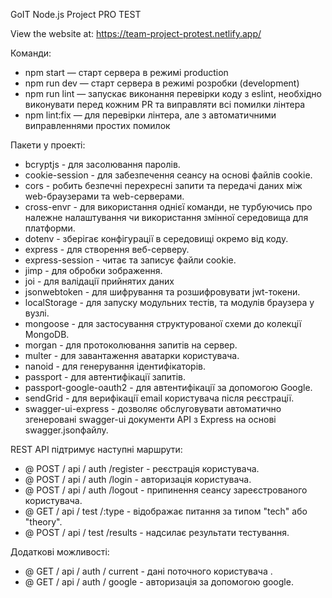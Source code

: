 GoIT Node.js Project PRO TEST

View the website at: https://team-project-protest.netlify.app/

Команди:

- npm start — старт сервера в режимі production
- npm run dev — старт сервера в режимі розробки (development)
- npm run lint — запускає виконання перевірки коду з eslint, необхідно виконувати перед кожним PR та виправляти всі помилки лінтера
- npm lint:fix — для перевірки лінтера, але з автоматичними виправленнями простих помилок

Пакети у проекті:

- bcryptjs - для засолювання паролів.
- cookie-session - для забезпечення сеансу на основі файлів cookie.
- cors -  робить безпечні перехресні запити та передачі даних між web-браузерами та web-серверами.
- cross-envг - для використання однієї команди, не турбуючись про належне налаштування чи використання змінної середовища для платформи.
- dotenv - зберігає конфігурації в середовищі окремо від коду.
- express - для створення веб-серверу. 
- express-session - читає та записує файли cookie.
- jimp - для обробки зображення.
- joi - для валідації прийнятих даних
- jsonwebtoken - для шифрування та розшифровувати jwt-токени.
- localStorage - для запуску модульних тестів, та модулів браузера у вузлі.
- mongoose - для застосування структурованої схеми до колекції MongoDB.
- morgan - для протоколювання запитів на сервер.
- multer - для завантаження аватарки користувача.
- nanoid - для генерування ідентифікаторів.
- passport - для автентифікації запитів.
- passport-google-oauth2 - для автентифікації за допомогою Google.
- sendGrid - для верифікації email користувача після реєстрації.
- swagger-ui-express - дозволяє обслуговувати автоматично згенеровані swagger-ui документи API з Express на основі swagger.jsonфайлу.

REST API підтримує наступні маршрути:

- @ POST / api / auth /register - pеєстрація користувача.
- @ POST / api / auth /login - авторизація користувача.
- @ POST / api / auth /logout - припинення сеансу зареєстрованого користувача.
- @ GET  / api / test /:type - відображає питання за типом "tech" або "theory".
- @ POST / api / test /results - надсилає результати тестування.

Додаткові можливості:

- @ GET / api / auth / current - дані поточного користувача .
- @ GET / api / auth / google - авторизація за допомогою google.





